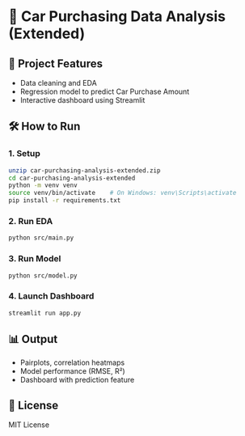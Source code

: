 # 🚗 Car Purchasing Data Analysis (Extended)

## 📌 Project Features

- Data cleaning and EDA
- Regression model to predict Car Purchase Amount
- Interactive dashboard using Streamlit

## 🛠️ How to Run

### 1. Setup
```bash
unzip car-purchasing-analysis-extended.zip
cd car-purchasing-analysis-extended
python -m venv venv
source venv/bin/activate    # On Windows: venv\Scripts\activate
pip install -r requirements.txt
```

### 2. Run EDA
```bash
python src/main.py
```

### 3. Run Model
```bash
python src/model.py
```

### 4. Launch Dashboard
```bash
streamlit run app.py
```

## 📊 Output
- Pairplots, correlation heatmaps
- Model performance (RMSE, R²)
- Dashboard with prediction feature

## 📄 License
MIT License
